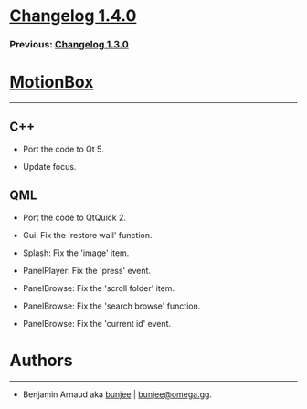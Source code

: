 # [Changelog 1.4.0](http://omega.gg/MotionBox/changes/1.4.0.html)

### Previous: [Changelog 1.3.0](1.3.0.html)

# [MotionBox](http://omega.gg/MotionBox)
---

## C++

- Port the code to Qt 5.

- Update focus.


## QML

- Port the code to QtQuick 2.

- Gui: Fix the 'restore wall' function.

- Splash: Fix the 'image' item.

- PanelPlayer: Fix the 'press' event.

- PanelBrowse: Fix the 'scroll folder' item.

- PanelBrowse: Fix the 'search browse' function.

- PanelBrowse: Fix the 'current id' event.


# Authors
---

- Benjamin Arnaud aka [bunjee](http://bunjee.me) | <bunjee@omega.gg>.
